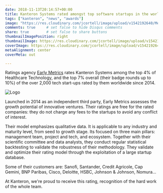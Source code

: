 ```yaml
---
date: 2018-11-13T20:14:57+00:00
title: Kanteron Systems rated amongst top software startups in the world
tags: ["kanteron", "news", "awards"]
image: "https://res.cloudinary.com/jcortell/image/upload/v1542192640/Media/Oct._top10.jpg"
comments: true     # set false to hide Disqus comments
share: true        # set false to share buttons
thumbnailImagePosition: right
thumbnailImage: https://res.cloudinary.com/jcortell/image/upload/v1542192640/Media/Oct._top10.jpg
coverImage: https://res.cloudinary.com/jcortell/image/upload/v1542192640/Media/Oct._top10.jpg
metaAlignment: center
coverMeta: out

---
```

Ratings agency [Early Metrics](http://earlymetrics.com/) rates Kanteron Systems among the top 4% of Healthcare Technology, and the top 7% overall (their badge rounds up to 10%) of the over 2,000 tech start-ups rated by them worldwide since 2014.

<!--more-->

![Logo](https://res.cloudinary.com/jcortell/image/upload/v1542192640/Media/Oct._top10.jpg)

Launched in 2014 as an independent third party, Early Metrics assesses the growth potential of innovative ventures.
Their ratings are free for the rated companies: they do not charge any fees to the startups to avoid any conflict of interest.

Their model emphasizes qualitative data. It is applicable to any industry and maturity level, from seed to growth stage. Its focused on three main pillars: management team, project and tech, and ecosystem.
Together with their scientific committee and data analysts, they conduct regular statistical backtesting to validate the robustness of their methodology. They validate and optimize their rating model through the exploitation of a large startup database.

Some of their customers are: Sanofi, Santander, Credit Agricole, Cap Gemini, BNP Paribas, Cisco, Deloitte, HSBC, Johnson & Johnson, Nomura...

At Kanteron, we're proud to receive this rating, recognition of the hard work of the whole team.

